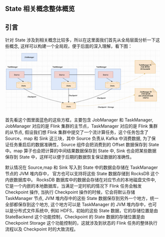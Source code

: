 ## State 相关概念整体概览       

## 引言 
针对 State 涉及到相关概念比较多，所以在这里面我们首先从全局层面分析一下这些概念, 这样可以构建一个全局观，便于后面的深入理解，看下图：   
![state03](images/state03.png)          

首先看这个图里面蓝色的这些方框，主要包含 JobManager 和 TaskManager, JobManager 对应的是 Flink 集群的主节点，TaskManager 对应的是 Flink 集群的从节点, 假设我们想 Flink 集群中提交了一个流计算任务，这个任务包含了 Source，map 和 Sink 这三块，其中 Source 负责从 Kafka 中消费数据, 为了保证任务重启后的数据准确性，Source 组件会把消费到的 Offset 数据保存到 State 中。map 算子也会把计算的中间结果数据保存到 State 中, Sink 也会把某些数据保存到 State 中，这样可以便于后期的数据恢复保证数据的准确性。 

默认情况在 Source,map 和 Sink 写入到 State 中的数据会存储在 TaskManager 节点的 JVM 堆内存中， 官方也可以支持将这些 State 数据存储到 RocksDB 这个内嵌数据库中。 RocksDB 数据库中的数据会存储在对应节点的本地磁盘文件中,它是一个内嵌的本地数据库，当满足一定时机的情况下 Flink 任务会触发 Checkpoint 操作, 当执行 Checkpoint 操作的时候，它会将默认存储 TaskManager 节点, JVM 堆内存中的这些 State 数据保存到另外一个地方，统一全部都保存到这个地方, 这个地方可以是 TaskManager 的 JVM 堆内存中，也可以是分布式文件系统中, 例如 HDFS，初始的这些 State 数据，它的存储位置是由 StateBackend 这个功能控制，Checkpoint 的 State 数据的存储位置是由 Checkpoint Storage 这个功能控制的，这就涉及到状态的 Flink 任务的整体执行流程以及 Checkpoint 时的大致流程。        